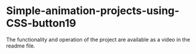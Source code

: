 # Simple-animation-projects-using-CSS-button19
The functionality and operation of the project are available as a video in the readme file.
